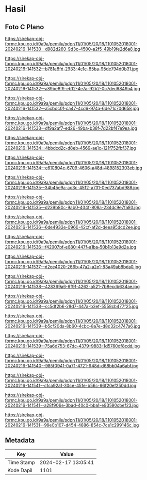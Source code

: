 # Hasil

## Foto C Plano

https://sirekap-obj-formc.kpu.go.id/9a9a/pemilu/pdpr/11/01/05/20/18/1101052018001-20240216-141530--d982d260-9d3c-4500-a2f5-49b19fe2d6a8.jpg

https://sirekap-obj-formc.kpu.go.id/9a9a/pemilu/pdpr/11/01/05/20/18/1101052018001-20240216-141532--b781a8fd-2933-4e1c-85ba-95de794d0b31.jpg

https://sirekap-obj-formc.kpu.go.id/9a9a/pemilu/pdpr/11/01/05/20/18/1101052018001-20240216-141532--a89be8f9-eb12-4e7a-92b2-0c7ded6849b4.jpg

https://sirekap-obj-formc.kpu.go.id/9a9a/pemilu/pdpr/11/01/05/20/18/1101052018001-20240216-141532--a5cbdc0f-ca47-4cd6-974a-6de71c70d658.jpg

https://sirekap-obj-formc.kpu.go.id/9a9a/pemilu/pdpr/11/01/05/20/18/1101052018001-20240216-141533--df9a2af7-ed26-49ba-b38f-7d22bf47e9ea.jpg

https://sirekap-obj-formc.kpu.go.id/9a9a/pemilu/pdpr/11/01/05/20/18/1101052018001-20240216-141534--4bbdcd2c-d8eb-4569-ae1c-121f752fbf37.jpg

https://sirekap-obj-formc.kpu.go.id/9a9a/pemilu/pdpr/11/01/05/20/18/1101052018001-20240216-141534--c610804c-6709-4606-a48d-4898152303eb.jpg

https://sirekap-obj-formc.kpu.go.id/9a9a/pemilu/pdpr/11/01/05/20/18/1101052018001-20240216-141535--34b45e9a-ac3c-4512-a731-0ed737abd986.jpg

https://sirekap-obj-formc.kpu.go.id/9a9a/pemilu/pdpr/11/01/05/20/18/1101052018001-20240216-141535--d239b80c-9ab0-404f-808a-234dc9e7fa80.jpg

https://sirekap-obj-formc.kpu.go.id/9a9a/pemilu/pdpr/11/01/05/20/18/1101052018001-20240216-141536--6de4933e-0960-42cf-af2d-deea95dcd2ee.jpg

https://sirekap-obj-formc.kpu.go.id/9a9a/pemilu/pdpr/11/01/05/20/18/1101052018001-20240216-141536--f42007bf-e680-447f-a1ba-50b1b13e9d2a.jpg

https://sirekap-obj-formc.kpu.go.id/9a9a/pemilu/pdpr/11/01/05/20/18/1101052018001-20240216-141537--d2ce4020-266b-47a2-a2e1-83a49ab8bda0.jpg

https://sirekap-obj-formc.kpu.go.id/9a9a/pemilu/pdpr/11/01/05/20/18/1101052018001-20240216-141538--428369a6-6f9f-4262-a521-7b8ecdb634ae.jpg

https://sirekap-obj-formc.kpu.go.id/9a9a/pemilu/pdpr/11/01/05/20/18/1101052018001-20240216-141538--cc5df2b6-28d7-447a-b3ef-5558cb477f25.jpg

https://sirekap-obj-formc.kpu.go.id/9a9a/pemilu/pdpr/11/01/05/20/18/1101052018001-20240216-141539--b5cf20da-8b60-4cbc-8a7e-d8d32c4747a6.jpg

https://sirekap-obj-formc.kpu.go.id/9a9a/pemilu/pdpr/11/01/05/20/18/1101052018001-20240216-141539--75a6d753-67dc-4379-9883-1d5760df8cdd.jpg

https://sirekap-obj-formc.kpu.go.id/9a9a/pemilu/pdpr/11/01/05/20/18/1101052018001-20240216-141540--985f0941-0a71-4721-948d-d68bb04a6abf.jpg

https://sirekap-obj-formc.kpu.go.id/9a9a/pemilu/pdpr/11/01/05/20/18/1101052018001-20240216-141541--c1ca92a1-30ce-451e-b56c-66f20ef250dd.jpg

https://sirekap-obj-formc.kpu.go.id/9a9a/pemilu/pdpr/11/01/05/20/18/1101052018001-20240216-141541--a28f906e-3bad-40c0-bba1-e93590cbef23.jpg

https://sirekap-obj-formc.kpu.go.id/9a9a/pemilu/pdpr/11/01/05/20/18/1101052018001-20240216-141531--99e0b107-d454-4886-854c-7ce1c299146c.jpg


## Metadata

| Key        | Value               |
| ---------- | ------------------- |
| Time Stamp | 2024-02-17 13:05:41 |
| Kode Dapil | 1101                |




